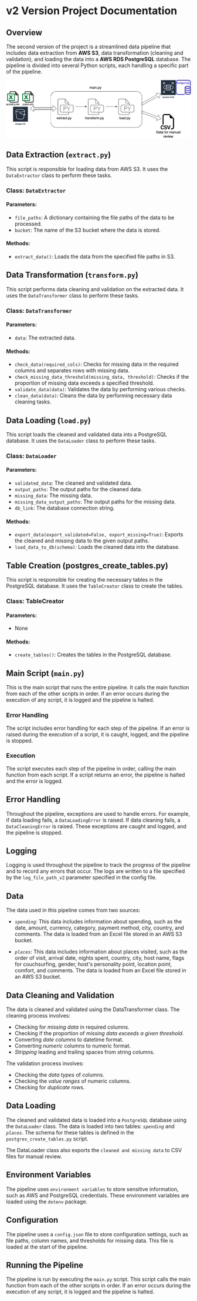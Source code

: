 # v2 Version Project Documentation

## Overview

The second version of the project is a streamlined data pipeline that includes data extraction from **AWS S3**, data transformation (cleaning and validation), and loading the data into a **AWS RDS PostgreSQL** database. The pipeline is divided into several Python scripts, each handling a specific part of the pipeline.

![Picture](./img/v2.png)

## Data Extraction (`extract.py`)

This script is responsible for loading data from AWS S3. It uses the `DataExtractor` class to perform these tasks.

### Class: **`DataExtractor`**

#### Parameters:

- `file_paths`: A dictionary containing the file paths of the data to be processed.
- `bucket`: The name of the S3 bucket where the data is stored.

#### Methods:

- `extract_data()`: Loads the data from the specified file paths in S3.

## Data Transformation (`transform.py`)

This script performs data cleaning and validation on the extracted data. It uses the `DataTransformer` class to perform these tasks.

### Class: **`DataTransformer`**

#### Parameters:

- `data`: The extracted data.

#### Methods:

- `check_data(required_cols)`: Checks for missing data in the required columns and separates rows with missing data.
- `check_missing_data_threshold(missing_data, threshold)`: Checks if the proportion of missing data exceeds a specified threshold.
- `validate_data(data)`: Validates the data by performing various checks.
- `clean_data(data)`: Cleans the data by performing necessary data cleaning tasks.

## Data Loading (`load.py`)

This script loads the cleaned and validated data into a PostgreSQL database. It uses the `DataLoader` class to perform these tasks.

### Class: **`DataLoader`**

#### Parameters:

- `validated_data`: The cleaned and validated data.
- `output_paths`: The output paths for the cleaned data.
- `missing_data`: The missing data.
- `missing_data_output_paths`: The output paths for the missing data.
- `db_link`: The database connection string.

#### Methods:

- `export_data(export_validated=False, export_missing=True)`: Exports the cleaned and missing data to the given output paths.
- `load_data_to_db(schema)`: Loads the cleaned data into the database.

## Table Creation (postgres_create_tables.py)

This script is responsible for creating the necessary tables in the PostgreSQL database. It uses the `TableCreator` class to create the tables.

### Class: TableCreator

#### Parameters:

- None

#### Methods:

- `create_tables()`: Creates the tables in the PostgreSQL database.

## Main Script (`main.py`)

This is the main script that runs the entire pipeline. It calls the main function from each of the other scripts in order. If an error occurs during the execution of any script, it is logged and the pipeline is halted.

### **Error Handling**

The script includes error handling for each step of the pipeline. If an error is raised during the execution of a script, it is caught, logged, and the pipeline is stopped.

### **Execution**

The script executes each step of the pipeline in order, calling the main function from each script. If a script returns an error, the pipeline is halted and the error is logged.

## **Error Handling**

Throughout the pipeline, exceptions are used to handle errors. For example, if data loading fails, a `DataLoadingError` is raised. If data cleaning fails, a `DataCleaningError` is raised. These exceptions are caught and logged, and the pipeline is stopped.

## **Logging**

Logging is used throughout the pipeline to track the progress of the pipeline and to record any errors that occur. The logs are written to a file specified by the `log_file_path_v2` parameter specified in the config file.

## **Data**

The data used in this pipeline comes from two sources:

- *`spending`*: This data includes information about spending, such as the date, amount, currency, category, payment method, city, country, and comments. The data is loaded from an Excel file stored in an AWS S3 bucket.

- *`places`*: This data includes information about places visited, such as the order of visit, arrival date, nights spent, country, city, host name, flags for couchsurfing, gender, host's personality point, location point, comfort, and comments. The data is loaded from an Excel file stored in an AWS S3 bucket.

## **Data Cleaning and Validation**

The data is cleaned and validated using the DataTransformer class. The cleaning process involves:

- Checking for *missing data* in required columns.
- Checking if the proportion of *missing data exceeds a given threshold*.
- Converting *date columns* to datetime format.
- Converting *numeric* columns to numeric format.
- *Stripping* leading and trailing spaces from string columns.

The validation process involves:

- Checking the *data types* of columns.
- Checking the *value ranges* of numeric columns.
- Checking for *duplicate* rows.

## **Data Loading**

The cleaned and validated data is loaded into a `PostgreSQL` database using the `DataLoader` class. The data is loaded into two tables: *`spending`* and *`places`*. The schema for these tables is defined in the `postgres_create_tables.py` script.

The DataLoader class also exports the `cleaned and missing data` to CSV files for manual review.

## **Environment Variables**

The pipeline uses `environment variables` to store sensitive information, such as AWS and PostgreSQL credentials. These environment variables are loaded using the `dotenv` package.

## **Configuration**

The pipeline uses a `config.json` file to store configuration settings, such as file paths, column names, and thresholds for missing data. This file is loaded at the start of the pipeline.

## **Running the Pipeline**

The pipeline is run by executing the `main.py` script. This script calls the main function from each of the other scripts in order. If an error occurs during the execution of any script, it is logged and the pipeline is halted.
